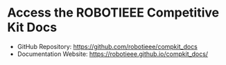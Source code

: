 # Access the ROBOTIEEE Competitive Kit Docs


- GitHub Repository: https://github.com/robotieee/compkit_docs
- Documentation Website: https://robotieee.github.io/compkit_docs/
